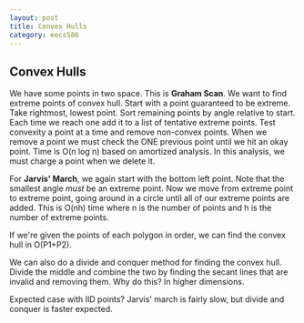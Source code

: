 ```yaml
---
layout: post
title: Convex Hulls 
category: eecs586
---
```

## Convex Hulls
We have some points in two space. This is **Graham Scan**. We want to find extreme points of convex hull. Start with a point guaranteed to be extreme. Take rightmost, lowest point. Sort remaining points by angle relative to start. Each time we reach one add it to a list of tentative extreme points. Test convexity a point at a time and remove non-convex points. When we remove a point we must check the ONE previous point until we hit an okay point. Time is O(n log n) based on amortized analysis. In this analysis, we must charge a point when we delete it.

For **Jarvis' March**, we again start with the bottom left point. Note that the smallest angle *must* be an extreme point. Now we move from extreme point to extreme point, going around in a circle until all of our extreme points are added. This is O(nh) time where n is the number of points and h is the number of extreme points. 

If we're given the points of each polygon in order, we can find the convex hull in O(P1+P2). 

We can also do a divide and conquer method for finding the convex hull. Divide the middle and combine the two by finding the secant lines that are invalid and removing them. Why do this? In higher dimensions. 

Expected case with IID points? Jarvis' march is fairly slow, but divide and conquer is faster expected. 

